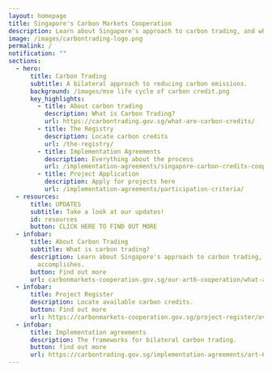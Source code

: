 ```yaml
---
layout: homepage
title: Singapore's Carbon Markets Cooperation
description: Learn about Singapore's approach to carbon trading, and what it accomplishes.
image: /images/carbontrading-logo.png
permalink: /
notification: ""
sections:
  - hero:
      title: Carbon Trading
      subtitle: A bilateral approach to reducing carbon emissions.
      background: /images/mse life cycle of carbon credit.png
      key_highlights:
        - title: About carbon trading
          description: What is Carbon Trading?
          url: https://carbontrading.gov.sg/what-are-carbon-credits/
        - title: The Registry
          description: Locate carbon credits
          url: /the-registry/
        - title: Implementation Agreements
          description: Everything about the process
          url: /implementation-agreements/singapore-carbon-credits-cooperation
        - title: Project Application
          description: Apply for projects here
          url: /implementation-agreements/participation-criteria/
  - resources:
      title: UPDATES
      subtitle: Take a look at our updates!
      id: resources
      button: CLICK HERE TO FIND OUT MORE
  - infobar:
      title: About Carbon Trading
      subtitle: What is carbon trading?
      description: Learn about Singapore's approach to carbon trading, and what it
        accomplishes.
      button: Find out more
      url: carbonmarkets-cooperation.gov.sg/our-art6-cooperation/what-are-carbon-credits/
  - infobar:
      title: Project Register
      description: Locate available carbon credits.
      button: Find out more
      url: https://carbonmarkets-cooperation.gov.sg/project-register/overall-register
  - infobar:
      title: Implementation agreements
      description: The frameworks for bilateral carbon trading.
      button: find out more
      url: https://carbontrading.gov.sg/implementation-agreements/art-6/
---
```

